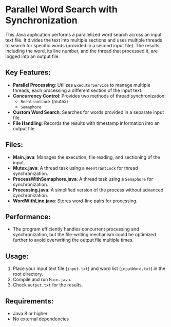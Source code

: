 # Parallel Word Search with Synchronization

This Java application performs a parallelized word search across an input text file. It divides the text into multiple sections and uses multiple threads to search for specific words (provided in a second input file). The results, including the word, its line number, and the thread that processed it, are logged into an output file. 

## Key Features:
- **Parallel Processing**: Utilizes `ExecutorService` to manage multiple threads, each processing a different section of the input text.
- **Concurrency Control**: Provides two methods of thread synchronization:
  - `ReentrantLock` (mutex)
  - `Semaphore`
- **Custom Word Search**: Searches for words provided in a separate input file.
- **File Handling**: Records the results with timestamp information into an output file.
  
## Files:
- **Main.java**: Manages the execution, file reading, and sectioning of the input.
- **Mutex.java**: A thread task using a `ReentrantLock` for thread synchronization.
- **ProcessWithSemaphore.java**: A thread task using a `Semaphore` for synchronization.
- **Processing.java**: A simplified version of the process without advanced synchronization.
- **WordWithLine.java**: Stores word-line pairs for processing.

## Performance:
- The program efficiently handles concurrent processing and synchronization, but the file-writing mechanism could be optimized further to avoid overwriting the output file multiple times.

## Usage:
1. Place your input text file (`input.txt`) and word list (`inputWord.txt`) in the root directory.
2. Compile and run `Main.java`.
3. Check `output.txt` for the results.

## Requirements:
- Java 8 or higher
- No external dependencies

